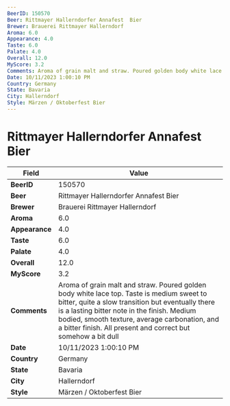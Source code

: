 ```yaml
---
BeerID: 150570
Beer: Rittmayer Hallerndorfer Annafest  Bier
Brewer: Brauerei Rittmayer Hallerndorf
Aroma: 6.0
Appearance: 4.0
Taste: 6.0
Palate: 4.0
Overall: 12.0
MyScore: 3.2
Comments: Aroma of grain malt and straw. Poured golden body white lace top. Taste is medium sweet to bitter, quite a slow transition but eventually there is a lasting bitter note in the finish. Medium bodied, smooth texture, average carbonation, and a bitter finish. All present and correct but somehow a bit dull
Date: 10/11/2023 1:00:10 PM
Country: Germany
State: Bavaria
City: Hallerndorf
Style: Märzen / Oktoberfest Bier
---
```


# Rittmayer Hallerndorfer Annafest  Bier

| Field         | Value |
|---------------|-------|
| **BeerID** | 150570 |
| **Beer** | Rittmayer Hallerndorfer Annafest  Bier |
| **Brewer** | Brauerei Rittmayer Hallerndorf |
| **Aroma** | 6.0 |
| **Appearance** | 4.0 |
| **Taste** | 6.0 |
| **Palate** | 4.0 |
| **Overall** | 12.0 |
| **MyScore** | 3.2 |
| **Comments** | Aroma of grain malt and straw. Poured golden body white lace top. Taste is medium sweet to bitter, quite a slow transition but eventually there is a lasting bitter note in the finish. Medium bodied, smooth texture, average carbonation, and a bitter finish. All present and correct but somehow a bit dull |
| **Date** | 10/11/2023 1:00:10 PM |
| **Country** | Germany |
| **State** | Bavaria |
| **City** | Hallerndorf |
| **Style** | Märzen / Oktoberfest Bier |
